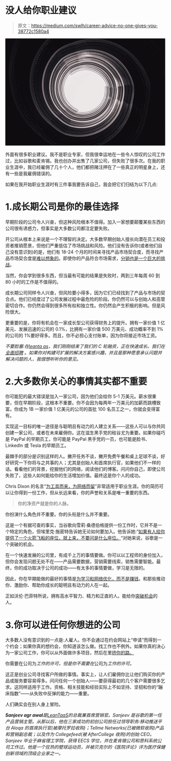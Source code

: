 # 没人给你职业建议

> 原文：<https://medium.com/swlh/career-advice-no-one-gives-you-38772c1580a4>

![](img/d1cf2ed197f690b398f25855acecdfc1.png)

外面有很多职业建议。我不是职业专家，但我很幸运地在一些令人惊叹的公司工作过，比如谷歌和麦肯锡。我也创办并出售了几家公司，但失败了很多次。在我的职业生涯中，我已经雇佣了几十个人，他们都把赌注押在了一些真正的明星身上，还有一些是我雇佣错误的。

如果在我开始职业生涯时有三件事我要告诉自己，我会把它们归结为以下几点:

# 1.成长期公司是你的最佳选择

早期阶段的公司令人兴奋，但这种风险根本不值得。加入一家想要颠覆某些东西的公司很有诱惑力，但事实是大多数公司都注定要失败。

开公司从根本上来说是一个不理智的决定。大多数早期创始人擅长向潜在员工和投资者推销愿景，但他们严重低估了市场挑战和风险。他们没有告诉你(或者他们自己没有意识到)的是，他们有 18-24 个月的时间来寻找产品市场契合度，而寻找产品市场契合度是[难以想象的](http://www.cbinsights.com/blog/startup-failure-post-mortem/)。即使你的产品符合市场需求，[分销也是一个巨大的挑战](/marketing-and-entrepreneurship/distribution-is-80-of-your-problem-231a2a911cfe#.tful6e7yp)。

当然，你会学到很多东西，但当最有可能的结果是失败时，两到三年每周 60 到 80 小时的工作是不值得的。

成长期公司同样令人兴奋，但风险要小得多，因为它们已经找到了产品与市场的契合点。他们已经度过了公司发展过程中最危险的阶段。你仍然可以与创始人和高管密切合作。你仍然会得到很多所有权和独立性。你仍然会产生积极的影响。但是风险很大。

更重要的是，你将有机会在一家成长型公司获得财务上的提升。拥有一家价值 1 亿美元、发展迅速的公司的 0.1%，比拥有一家价值 500 万美元、成功概率不到 1%的公司的 1%要好得多。而且，你不必担心支付账单，因为你将接近市场工资。

*不要脸塞:在*[*leanta as*](http://www.leantaas.com/)*，我们刚刚结束了我们的 C 轮融资，正在快速成长。我们在* [*全面招聘*](https://hire.withgoogle.com/public/jobs/leantaascom) *。如果你对构建可扩展的解决方案感兴趣，并且是那种愿意承认问题并解决问题的人，我很想听听你的意见。*

# 2.大多数你关心的事情其实都不重要

你可能犯的最大错误是加入一家公司，因为他们会给你 5-1 万美元。薪水很重要，但在早期阶段，这根本不重要。你不会因为每两年一万美元的加薪而跳槽致富。你成为 1B 一家价值 1 亿美元的公司的首批 100 名员工之一，你就会变得富有。

实现这一目标的唯一途径是与聪明且有动力的人建立关系——这些人可以与你共同创建一家公司，或者在未来雇佣你。这在滋生黑手党的硅谷尤为重要。如果你碰巧是 PayPal 的早期员工，你可能是 PayPal 黑手党的一员，也可能是脸书、LinkedIn 或 Tesla 的早期员工。

最棘手的部分是识别这样的人。撇开任务不谈，撇开免费午餐和桌上足球不谈，好好研究一下你将与之共事的人；尤其是创始人和首席执行官，如果他们不一样的话。看看他们的背景，挖掘他们的网络，阅读他们的博客。问问你自己，即使公司失败了，这些人如何能给你的生活增加价值。最终这是你个人的成功。

Chris Dixon 的名言“[为工具而来，为网络而留](http://cdixon.org/2015/01/31/come-for-the-tool-stay-for-the-network/)”非常适用于职业生涯。你的简历可以让你得到一份工作，但从长远来看，你的声誉和关系是唯一重要的东西。

> 你的净资产就是你的人脉。

你扮演什么角色并不重要。你的头衔是什么并不重要。

这是一个有据可查的事实，当谷歌向雪莉·桑德伯格提供一份工作时，它并不是一个特定的角色，但埃里克·施密特告诉她无论如何要加入。他告诉她:“[如果有人给你提供了一个火箭飞船的座位，就上来，不要问是什么座位。](http://www.yahoo.com/news/blogs/newsmakers/best-advice-sheryl-sandberg-received-don-t-idiot-161459450.html?ref=gs)“对她来说，谷歌是一个突破的机会。

在一个快速发展的公司里，有成千上万的事情要做。你可以以工程师的身份加入，但你会发现问题无处不在——产品需要数据，营销需要线索，销售需要智能。最终，你的成功取决于公司的成功——有太多的事情要做，学习是无限的。

因此，你在早期能做的最好的事情是[为学习和网络优化，而不是赚钱](http://bothsidesofthetable.com/is-it-time-for-you-to-earn-or-to-learn-34270acd2f4#.qpxg67rpf)。和那些推动你、激励你、帮助你成长的聪明且有动力的人在一起。

正如沃伦·巴菲特所说，拥有高水平智力、精力和正直的人。能给你[突破机会](http://www.linkedin.com/pulse/20130109232730-1213-breakout-opportunities-are-what-accelerate-your-career)的人。

# 3.你可以进任何你想进的公司

大多数人没有意识到的一点是:人雇人。你不会通过在约会网站上“申请”而得到一个约会；如果你真的想约会，你知道该怎么做。找工作也不例外。如果你真的决心为一家公司工作，你可以从外面做许多项目，然后在里[挤你的路。](/@inaherlihy/how-i-hussled-to-get-the-perfect-job-bd24e74188ae#.lmfe6zl7t)

你需要在公司为*工作的许可，但是你不需要在*公司为*工作的许可。*

这正是创业公司寻找客户所做的事情。事实上，让人们雇佣你比让他们购买你的产品或服务要容易得多。问问任何一个创始人——要获得最初的几个客户需要很多乞求。这同样适用于工作。资格、相关技能和经验实际上不如坚持、坚韧和你的“蹦床指数”——从失败中反弹的能力——重要。

人们确实会在别人身上冒险。

***Sanjeev agr awal****是*[*LeanTaaS*](http://www.leantaas.com)*的总裁兼首席营销官。Sanjeev 是谷歌的第一任产品营销主管。从那以后，他在三家成功的初创公司担任过领导职务:移动推送平台 Aloqa 的首席执行官(被摩托罗拉收购)；Tellme Networks(已被微软收购)产品和营销副总裁；以及作为 Collegefeed(被 AfterCollege 收购)的创始 CEO。Sanjeev 毕业于麻省理工学院，获得 EECS 学位，并在麦肯锡公司和思科系统公司工作过。他是一个狂热的壁球运动员，并被贝克尔的《医院评论》评为医疗保健创新领域的顶级企业家之一。*
